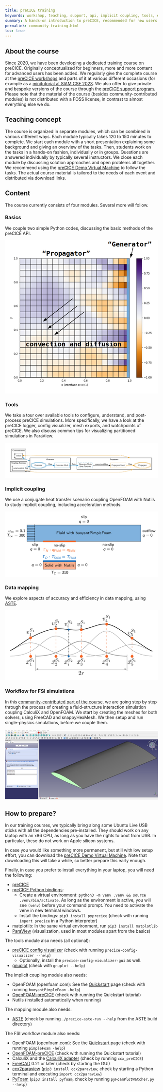 ```yaml
---
title: preCICE training
keywords: workshop, teaching, support, api, implicit coupling, tools, data mapping, training
summary: A hands-on introduction to preCICE, recommended for new users that want to learn how to couple their own codes and beyond.
permalink: community-training.html
toc: true
---
```


## About the course

Since 2020, we have been developing a dedicated training course on preCICE. Originally conceptualized for beginners, more and more content for advanced users has been added. We regularly give the complete course at the [preCICE workshops](https://precice.org/community.html) and parts of it at various different occasions (for example as a [minitutorial at SIAM CSE 2023](https://meetings.siam.org/sess/dsp_programsess.cfm?SESSIONCODE=77168). We also offer to give private and bespoke versions of the course through the [preCICE support program](community-support-precice.html). Please note that the material of the course (besides community-contributed modules) is not distributed with a FOSS license, in contrast to almost everything else we do.

## Teaching concept

The course is organized in separate modules, which can be combined in various different ways. Each module typically takes 120 to 150 minutes to complete. We start each module with a short presentation explaining some background and giving an overview of the tasks. Then, students work on the tasks in a hands-on fashion, individually or in groups. Questions are answered individually by typically several instructors. We close each module by discussing solution approaches and open problems all together. We recommend using the [preCICE Demo Virtual Machine](installation-vm.html) to follow the tasks. The actual course material is tailored to the needs of each event and distributed via download links.

## Content

The course currently consists of four modules. Several more will follow.

### Basics

We couple two simple Python codes, discussing the basic methods of the preCICE API.

![Basics training: Configuration](images/training/training-basics.png)

### Tools

We take a tour over available tools to configure, understand, and post-process preCICE simulations. More specifically, we have a look at the preCICE logger, config visualizer, mesh exports, and watchpoints of preCICE. We also discuss common tips for visualizing partitioned simulations in ParaView.

![Basics training: Tools](images/training/training-tools.png)

### Implicit coupling

We use a conjugate heat transfer scenario coupling OpenFOAM with Nutils to study implicit coupling, including acceleration methods.

![Basics training: Implicit coupling](images/training/training-implicit-coupling.png)

### Data mapping

We explore aspects of accuracy and efficiency in data mapping, using [ASTE](tooling-aste.html).

![Basics training: Mapping](images/training/training-mapping.png)

### Workflow for FSI simulations

In this [community-contributed part of the course](https://github.com/precice/community-training/tree/main/fsi-workflow), we are going step by step through the process of creating a fluid-structure interaction simulation coupling CalculiX and OpenFOAM. We start by creating the meshes for both solvers, using FreeCAD and snappyHexMesh. We then setup and run single-physics simulations, before we couple them.

![Application training: FSI workflow](images/training/training-fsi.png)

## How to prepare?

In our training courses, we typically bring along some Ubuntu Live USB sticks with all the dependencies pre-installed. They should work on any laptop with an x86 CPU, as long as you have the rights to boot from USB. In particular, these do not work on Apple silicon systems.

In case you would like something more permanent, but still with low setup effort, you can download the  [preCICE Demo Virtual Machine](installation-vm.html). Note that downloading this will take a while, so better prepare this early enough.

Finally, in case you prefer to install everything in your laptop, you will need the following:

- [preCICE](installation-overview.html)
- [preCICE Python bindings](installation-bindings-python.html):
  - Create a virtual environment: `python3 -m venv .venv && source .venv/bin/activate`. As long as the environment is active, you will see `(venv)` before your command prompt. You need to activate the venv in new terminal windows.
  - Install the bindings: `pip3 install pyprecice` (check with running `import precice` in a Python interpreter)
- matplotlib: In the same virtual environment, run `pip3 install matplotlib`
- [ParaView](https://www.paraview.org/) (visualization, used in most modules apart from the basics)

The tools module also needs (all optional):

- [preCICE config visualizer](tooling-config-visualization.html) (check with running `precice-config-visualizer --help`)
  - Optionally, install the `precice-config-visualizer-gui` as well.
- [gnuplot](http://gnuplot.info/) (check with `gnuplot --help`)

The implicit coupling module also needs:

- OpenFOAM (openfoam.com): See the [Quickstart](quickstart.html) page (check with running `buoyantPimpleFoam -help`)
- [OpenFOAM-preCICE](adapter-openfoam-get.html) (check with running the Quickstart tutorial)
- Nutils (installed automatically when running)

The mapping module also needs:

- [ASTE](tooling-aste.html) (check by running `./precice-aste-run --help` from the ASTE build directory)

The FSI workflow module also needs:

- OpenFOAM (openfoam.com): See the [Quickstart](quickstart.html) page (check with running `pimpleFoam -help`)
- [OpenFOAM-preCICE](adapter-openfoam-get.html) (check with running the Quickstart tutorial)
- CalculiX and the [CalculiX adapter](https://precice.org/adapter-calculix-overview.html) (check by running `ccx_preCICE`)
- [FreeCAD](https://www.freecad.org/) 0.21 or later (check by starting the GUI)
- [ccx2paraview](https://github.com/calculix/ccx2paraview) (`pip3 install ccx2paraview`, check by starting a Python terminal and executing `import ccx2paraview`)
- [PyFoam](https://pypi.org/project/PyFoam/) (`pip3 install pyfoam`, check by running `pyFoamPlotWatcher.py --help`)
